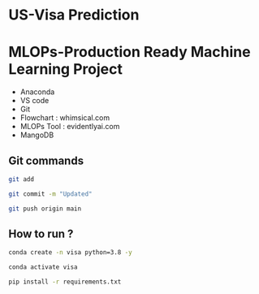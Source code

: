 # US-Visa Prediction 
# MLOPs-Production Ready Machine Learning Project

- Anaconda
- VS code
- Git
- Flowchart : whimsical.com
- MLOPs Tool : evidentlyai.com
- MangoDB 

## Git commands

```bash
git add

git commit -m "Updated"

git push origin main
```



## How to run ?
``` bash
conda create -n visa python=3.8 -y
```

```bash
conda activate visa
```

```bash
pip install -r requirements.txt
```